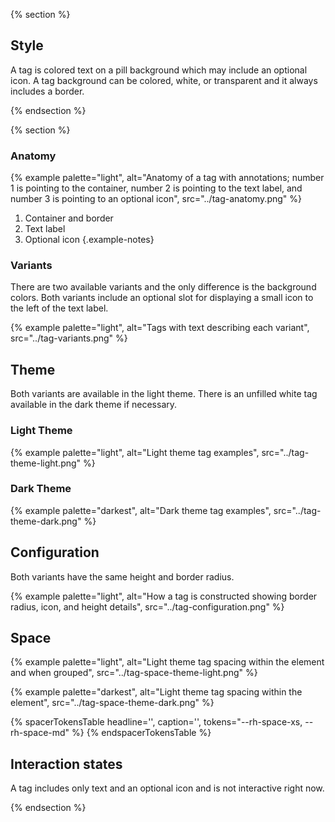 {% section %}
## Style

A tag is colored text on a pill background which may include an optional icon. A 
tag background can be colored, white, or transparent and it always includes a 
border.

{% endsection %}

{% section %} 

### Anatomy
{% example palette="light",
           alt="Anatomy of a tag with annotations; number 1 is pointing to the container, number 2 is pointing to the text label, and number 3 is pointing to an optional icon",
           src="../tag-anatomy.png" %}
 
1. Container and border
2. Text label
3. Optional icon
{.example-notes}


### Variants

There are two available variants and the only difference is the background 
colors. Both variants include an optional slot for displaying a small icon to 
the left of the text label.

{% example palette="light",
           alt="Tags with text describing each variant",
           src="../tag-variants.png" %}

## Theme

Both variants are available in the light theme. There is an unfilled white tag 
available in the dark theme if necessary.

### Light Theme
    
{% example palette="light",
        alt="Light theme tag examples",
        src="../tag-theme-light.png" %}

### Dark Theme
{% example palette="darkest",
        alt="Dark theme tag examples",
        src="../tag-theme-dark.png" %}

## Configuration

Both variants have the same height and border radius.

{% example palette="light",
        alt="How a tag is constructed showing border radius, icon, and height details",
        src="../tag-configuration.png" %}

## Space

{% example palette="light",
        alt="Light theme tag spacing within the element and when grouped",
        src="../tag-space-theme-light.png" %}

{% example palette="darkest",
        alt="Light theme tag spacing within the element",
        src="../tag-space-theme-dark.png" %}

{% spacerTokensTable 
    headline='',
    caption='',
    tokens="--rh-space-xs, --rh-space-md" %}
{% endspacerTokensTable %}

## Interaction states

A tag includes only text and an optional icon and is not interactive right now.

{% endsection %}
